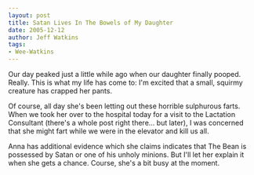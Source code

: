 ```yaml
---
layout: post
title: Satan Lives In The Bowels of My Daughter
date: 2005-12-12
author: Jeff Watkins
tags:
- Wee-Watkins
---
```


Our day peaked just a little while ago when our daughter finally pooped. Really. This is what my life has come to: I'm excited that a small, squirmy creature has crapped her pants.

Of course, all day she's been letting out these horrible sulphurous farts. When we took her over to the hospital today for a visit to the Lactation Consultant (there's a whole post right there... but later), I was concerned that she might fart while we were in the elevator and kill us all.

Anna has additional evidence which she claims indicates that The Bean is possessed by Satan or one of his unholy minions. But I'll let her explain it when she gets a chance. Course, she's a bit busy at the moment.